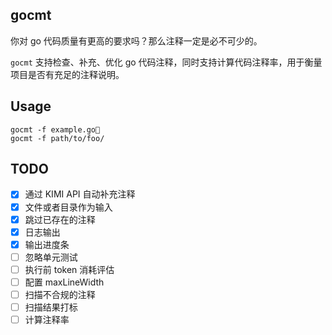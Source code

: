 ## gocmt

你对 go 代码质量有更高的要求吗？那么注释一定是必不可少的。

`gocmt` 支持检查、补充、优化 go 代码注释，同时支持计算代码注释率，用于衡量项目是否有充足的注释说明。

## Usage

```
gocmt -f example.go
gocmt -f path/to/foo/
```

## TODO

-   [x] 通过 KIMI API 自动补充注释
-   [x] 文件或者目录作为输入
-   [x] 跳过已存在的注释
-   [x] 日志输出
-   [x] 输出进度条
-   [ ] 忽略单元测试
-   [ ] 执行前 token 消耗评估
-   [ ] 配置 maxLineWidth
-   [ ] 扫描不合规的注释
-   [ ] 扫描结果打标
-   [ ] 计算注释率
